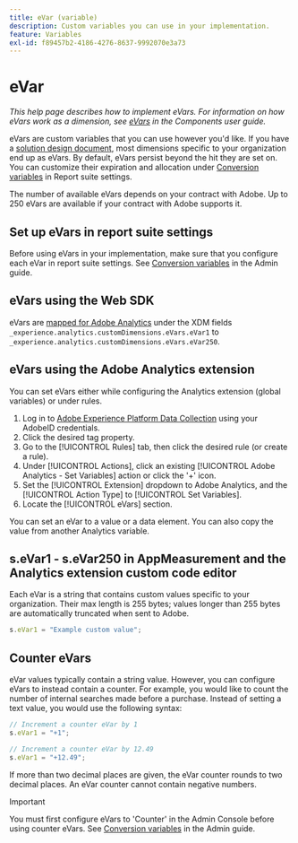 ```yaml
---
title: eVar (variable)
description: Custom variables you can use in your implementation.
feature: Variables
exl-id: f89457b2-4186-4276-8637-9992070e3a73
---
```

# eVar

*This help page describes how to implement eVars. For information on how eVars work as a dimension, see [eVars](/help/components/dimensions/evar.md) in the Components user guide.*

eVars are custom variables that you can use however you'd like. If you have a [solution design document](/help/implement/prepare/solution-design.md), most dimensions specific to your organization end up as eVars. By default, eVars persist beyond the hit they are set on. You can customize their expiration and allocation under [Conversion variables](/help/admin/admin/conversion-var-admin/conversion-var-admin.md) in Report suite settings.

The number of available eVars depends on your contract with Adobe. Up to 250 eVars are available if your contract with Adobe supports it.

## Set up eVars in report suite settings

Before using eVars in your implementation, make sure that you configure each eVar in report suite settings. See [Conversion variables](/help/admin/admin/conversion-var-admin/conversion-var-admin.md) in the Admin guide.

## eVars using the Web SDK

eVars are [mapped for Adobe Analytics](https://experienceleague.adobe.com/docs/analytics/implementation/aep-edge/variable-mapping.html) under the XDM fields `_experience.analytics.customDimensions.eVars.eVar1` to `_experience.analytics.customDimensions.eVars.eVar250`.

## eVars using the Adobe Analytics extension

You can set eVars either while configuring the Analytics extension (global variables) or under rules.

1. Log in to [Adobe Experience Platform Data Collection](https://experience.adobe.com/data-collection) using your AdobeID credentials.
2. Click the desired tag property.
3. Go to the [!UICONTROL Rules] tab, then click the desired rule (or create a rule).
4. Under [!UICONTROL Actions], click an existing [!UICONTROL Adobe Analytics - Set Variables] action or click the '+' icon.
5. Set the [!UICONTROL Extension] dropdown to Adobe Analytics, and the [!UICONTROL Action Type] to [!UICONTROL Set Variables].
6. Locate the [!UICONTROL eVars] section.

You can set an eVar to a value or a data element. You can also copy the value from another Analytics variable.

## s.eVar1 - s.eVar250 in AppMeasurement and the Analytics extension custom code editor

Each eVar is a string that contains custom values specific to your organization. Their max length is 255 bytes; values longer than 255 bytes are automatically truncated when sent to Adobe.

```js
s.eVar1 = "Example custom value";
```

## Counter eVars

eVar values typically contain a string value. However, you can configure eVars to instead contain a counter. For example, you would like to count the number of internal searches made before a purchase. Instead of setting a text value, you would use the following syntax:

```js
// Increment a counter eVar by 1
s.eVar1 = "+1";

// Increment a counter eVar by 12.49
s.eVar1 = "+12.49";
```

If more than two decimal places are given, the eVar counter rounds to two decimal places. An eVar counter cannot contain negative numbers.

>[!IMPORTANT]
>
>You must first configure eVars to 'Counter' in the Admin Console before using counter eVars. See [Conversion variables](/help/admin/admin/conversion-var-admin/conversion-var-admin.md) in the Admin guide.
